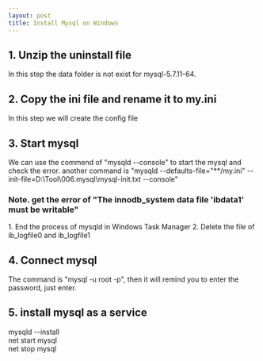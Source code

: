 ```yaml
---
layout: post
title: Install Mysql on Windows
---
```


<h2>1. Unzip the uninstall file</h2>
  In this step the data folder is not exist for mysql-5.7.11-64.

<h2>2. Copy the ini file and rename it to my.ini</h2>
  In this step we will create the config file

<h2>3. Start mysql</h2>
  We can use the commend of "mysqld --console" to start the mysql and check the error.
  another command is "mysqld --defaults-file="**/my.ini" --init-file=D:\Tool\006.mysql\mysql-init.txt --console"
<h3>Note. get the error of "The innodb_system data file 'ibdata1' must be writable"</h3>
  1. End the process of mysqld in Windows Task Manager
  2. Delete the file of ib_logfile0 and ib_logfile1

<h2>4. Connect mysql</h2>
  The command is "mysql -u root -p", then it will remind you to enter the password, just enter.

<h2>5. install mysql as a service</h2>
mysqld --install</br>
net start mysql</br>
net stop mysql</br>
